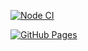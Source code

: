 [![Node CI](https://github.com/V31R/V31R.github.io/actions/workflows/node-js.yml/badge.svg)](https://github.com/V31R/V31R.github.io/actions/workflows/node-js.yml/badge.svg)

[![GitHub Pages](https://github.com/V31R/V31R.github.io/actions/workflows/pages/pages-build-deployment/badge.svg)](https://github.com/V31R/V31R.github.io/actions/workflows/pages/pages-build-deployment)